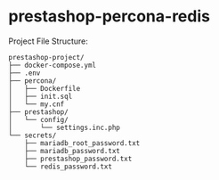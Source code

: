 # prestashop-percona-redis

Project File Structure:
```
prestashop-project/
├── docker-compose.yml
├── .env
├── percona/
│   ├── Dockerfile
│   ├── init.sql
│   └── my.cnf
├── prestashop/
│   └── config/
│       └── settings.inc.php
└── secrets/
    ├── mariadb_root_password.txt
    ├── mariadb_password.txt
    ├── prestashop_password.txt
    └── redis_password.txt
```
